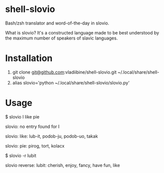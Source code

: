 # shell-slovio
Bash/zsh translator and word-of-the-day in slovio.

What is slovio? It's a constructed language made to be best understood by the maximum number of speakers of slavic languages.

# Installation
1. git clone git@github.com:vladiibine/shell-slovio.git ~/.local/share/shell-slovio
2. alias slovio='python ~/.local/share/shell-slovio/slovio.py'

# Usage
$ slovio I like pie  

slovio: no entry found for I

slovio: like: lub-it, podob-ju, podob-uo, takak

slovio: pie: pirog, tort, kolacx


$ slovio -r lubit

slovio reverse: lubit: cherish, enjoy, fancy, have fun, like
